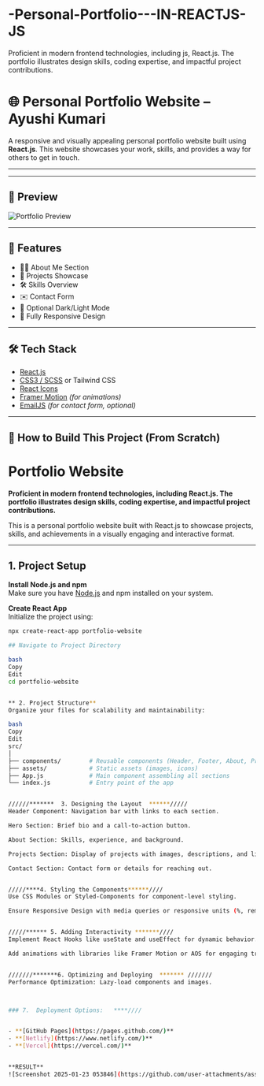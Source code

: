 # -Personal-Portfolio---IN-REACTJS-JS
Proficient in modern frontend technologies, including js, React.js. The portfolio illustrates design skills, coding expertise, and impactful project contributions.

# 🌐 Personal Portfolio Website – Ayushi Kumari

A responsive and visually appealing personal portfolio website built using **React.js**. This website showcases your work, skills, and provides a way for others to get in touch.

---
---

## 📸 Preview

![Portfolio Preview](./assets/preview.png)

---

## 📁 Features

- 🧑‍💼 About Me Section
- 💼 Projects Showcase
- 🛠️ Skills Overview
- ✉️ Contact Form
- 🌙 Optional Dark/Light Mode
- 📱 Fully Responsive Design

---

## 🛠️ Tech Stack

- [React.js](https://reactjs.org/)
- [CSS3 / SCSS](https://sass-lang.com/) or Tailwind CSS
- [React Icons](https://react-icons.github.io/react-icons/)
- [Framer Motion](https://www.framer.com/motion/) *(for animations)*
- [EmailJS](https://www.emailjs.com/) *(for contact form, optional)*

---

## 🧰 How to Build This Project (From Scratch)

# Portfolio Website

**Proficient in modern frontend technologies, including React.js. The portfolio illustrates design skills, coding expertise, and impactful project contributions.**

This is a personal portfolio website built with React.js to showcase projects, skills, and achievements in a visually engaging and interactive format.

---

## 1. Project Setup

**Install Node.js and npm**  
Make sure you have [Node.js](https://nodejs.org/) and npm installed on your system.

**Create React App**  
Initialize the project using:

```bash
npx create-react-app portfolio-website

## Navigate to Project Directory

bash
Copy
Edit
cd portfolio-website


** 2. Project Structure**
Organize your files for scalability and maintainability:

bash
Copy
Edit
src/
│
├── components/        # Reusable components (Header, Footer, About, Projects, Contact)
├── assets/            # Static assets (images, icons)
├── App.js             # Main component assembling all sections
└── index.js           # Entry point of the app


//////*******  3. Designing the Layout  ******/////
Header Component: Navigation bar with links to each section.

Hero Section: Brief bio and a call-to-action button.

About Section: Skills, experience, and background.

Projects Section: Display of projects with images, descriptions, and links.

Contact Section: Contact form or details for reaching out.


/////****4. Styling the Components******////
Use CSS Modules or Styled-Components for component-level styling.

Ensure Responsive Design with media queries or responsive units (%, rem, vw/vh).


/////****** 5. Adding Interactivity *******////
Implement React Hooks like useState and useEffect for dynamic behavior.

Add animations with libraries like Framer Motion or AOS for engaging transitions.


///////*******6. Optimizing and Deploying  ******* ///////
Performance Optimization: Lazy-load components and images.



### 7.  Deployment Options:   ****////


- **[GitHub Pages](https://pages.github.com/)**
- **[Netlify](https://www.netlify.com/)**
- **[Vercel](https://vercel.com/)**


**RESULT**
![Screenshot 2025-01-23 053846](https://github.com/user-attachments/assets/e3662594-d0db-4bb4-8cdd-8ce294f85db7)







  










